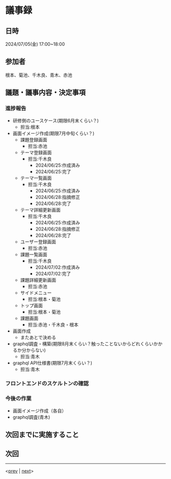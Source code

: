 # 議事録

## 日時

2024/07/05(金) 17:00~18:00

## 参加者

根本、菊池、千木良、青木、赤池

## 議題・議事内容・決定事項

### 進捗報告

- 研修側のユースケース(期限6月末くらい？)
  - 担当:根本
- 画面イメージ作成(期限7月中旬くらい？)
  - 課題登録画面
    - 担当:赤池
  - テーマ登録画面
    - 担当:千木良
      - 2024/06/25:作成済み
      - 2024/06/25:完了
  - テーマ一覧画面
    - 担当:千木良
      - 2024/06/25:作成済み
      - 2024/06/28:指摘修正
      - 2024/06/28:完了
  - テーマ詳細更新画面
    - 担当:千木良
      - 2024/06/25:作成済み
      - 2024/06/28:指摘修正
      - 2024/06/28:完了
  - ユーザー登録画面
    - 担当:赤池
  - 課題一覧画面
    - 担当:千木良
      - 2024/07/02:作成済み
      - 2024/07/02:完了
  - 課題詳細更新画面
    - 担当:赤池
  - サイドメニュー
    - 担当:根本・菊池
  - トップ画面
    - 担当:根本・菊池
  - 課題画面
    - 担当:赤池・千木良・根本
- 画面作成
  - またあとで決める
- graphql調査・構築(期限8月末くらい？触ったことないからどれくらいかかるか分からない)
  - 担当:青木
- graphql API仕様書(期限7月末くらい？)
  - 担当:青木

### フロントエンドのスケルトンの確認

### 今後の作業

- 画面イメージ作成（各自）
- graphql調査(青木)

## 次回までに実施すること

## 次回

---
<[prev](https://github.com/Future-Csg3/nkaca-training-docs/blob/main/01_議事録/20240702.md)
|
[next](https://github.com/Future-Csg3/nkaca-training-docs/blob/main/01_議事録/20240705.md)>
